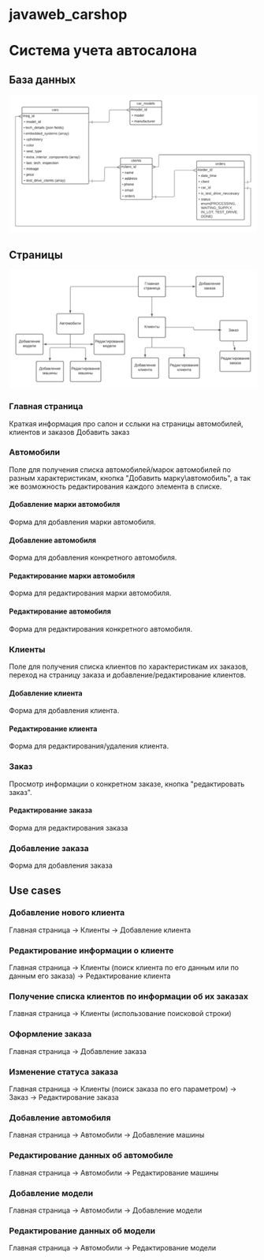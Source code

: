 # javaweb_carshop

# Система учета автосалона
## База данных

![Схема базы данных](database.png)

## Страницы
![Схема страниц](pages.png)

### Главная страница
Краткая информация про салон и сслыки на страницы автомобилей, клиентов и заказов
Добавить заказ

### Автомобили
Поле для получения списка автомобилей/марок автомобилей по разным характеристикам, кнопка "Добавить марку\автомобиль", а так же возможность редактирования каждого элемента в списке.
#### Добавление марки автомобиля
Форма для добавления марки автомобиля.
#### Добавление автомобиля
Форма для добавления конкретного автомобиля.
#### Редактирование марки автомобиля
Форма для редактирования марки автомобиля.
#### Редактирование автомобиля
Форма для редактирования конкретного автомобиля.
### Клиенты 
Поле для получения списка клиентов по характеристикам их заказов, переход на страницу заказа и добавление/редактирование клиентов.
#### Добавление клиента
Форма для добавления клиента.
#### Редактирование клиента
Форма для редактирования/удаления клиента.
### Заказ
Просмотр информации о конкретном заказе, кнопка "редактировать заказ".
#### Редактирование заказа
Форма для редактирования заказа
### Добавление заказа
Форма для добавления заказа

## Use cases
### Добавление нового клиента
Главная страница -> Клиенты -> Добавление клиента
### Редактирование информации о клиенте
Главная страница -> Клиенты (поиск клиента по его данным или по данным его заказа) -> Редактирование клиента
### Получение списка клиентов по информации об их заказах
Главная страница -> Клиенты (использование поисковой строки)
### Оформление заказа
Главная страница -> Добавление заказа
### Изменение статуса заказа
Главная страница -> Клиенты (поиск заказа по его параметром) -> Заказ -> Редактирование заказа
### Добавление автомобиля 
Главная страница -> Автомобили -> Добавление машины
### Редактирование данных об автомобиле
Главная страница -> Автомобили -> Редактирование машины
### Добавление модели 
Главная страница -> Автомобили -> Добавление модели
### Редактирование данных об модели
Главная страница -> Автомобили -> Редактирование модели
